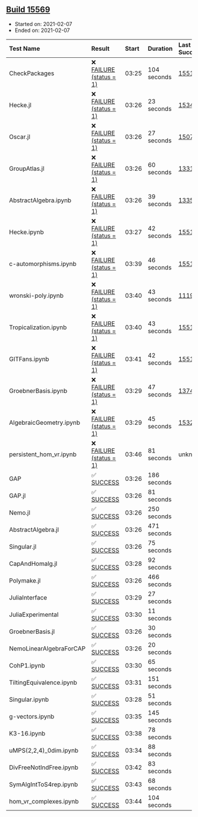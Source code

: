 ## [Build 15569](https://oscarci.mathematik.uni-kl.de/job/oscar/15569/)

* Started on: 2021-02-07
* Ended on: 2021-02-07

| Test Name    | Result | Start | Duration | Last Success | First Failure |
|:-------------|:-------|:------|:---------|:-------------|:--------------|
| CheckPackages | ❌ [FAILURE (status = 1)](https://oscarci.mathematik.uni-kl.de/job/oscar/15569/artifact/logs/build-15569/CheckPackages.log) | 03:25 | 104 seconds | [15514](https://oscarci.mathematik.uni-kl.de/job/oscar/15514/) | [15515](https://oscarci.mathematik.uni-kl.de/job/oscar/15515/) |
| Hecke.jl | ❌ [FAILURE (status = 1)](https://oscarci.mathematik.uni-kl.de/job/oscar/15569/artifact/logs/build-15569/Hecke.jl.log) | 03:26 | 23 seconds | [15344](https://oscarci.mathematik.uni-kl.de/job/oscar/15344/) | [15348](https://oscarci.mathematik.uni-kl.de/job/oscar/15348/) |
| Oscar.jl | ❌ [FAILURE (status = 1)](https://oscarci.mathematik.uni-kl.de/job/oscar/15569/artifact/logs/build-15569/Oscar.jl.log) | 03:26 | 27 seconds | [15079](https://oscarci.mathematik.uni-kl.de/job/oscar/15079/) | [15080](https://oscarci.mathematik.uni-kl.de/job/oscar/15080/) |
| GroupAtlas.jl | ❌ [FAILURE (status = 1)](https://oscarci.mathematik.uni-kl.de/job/oscar/15569/artifact/logs/build-15569/GroupAtlas.jl.log) | 03:26 | 60 seconds | [13311](https://oscarci.mathematik.uni-kl.de/job/oscar/13311/) | [13312](https://oscarci.mathematik.uni-kl.de/job/oscar/13312/) |
| AbstractAlgebra.ipynb | ❌ [FAILURE (status = 1)](https://oscarci.mathematik.uni-kl.de/job/oscar/15569/artifact/logs/build-15569/AbstractAlgebra.ipynb.log) | 03:26 | 39 seconds | [13355](https://oscarci.mathematik.uni-kl.de/job/oscar/13355/) | [13356](https://oscarci.mathematik.uni-kl.de/job/oscar/13356/) |
| Hecke.ipynb | ❌ [FAILURE (status = 1)](https://oscarci.mathematik.uni-kl.de/job/oscar/15569/artifact/logs/build-15569/Hecke.ipynb.log) | 03:27 | 42 seconds | [15514](https://oscarci.mathematik.uni-kl.de/job/oscar/15514/) | [15515](https://oscarci.mathematik.uni-kl.de/job/oscar/15515/) |
| c-automorphisms.ipynb | ❌ [FAILURE (status = 1)](https://oscarci.mathematik.uni-kl.de/job/oscar/15569/artifact/logs/build-15569/c-automorphisms.ipynb.log) | 03:39 | 46 seconds | [15514](https://oscarci.mathematik.uni-kl.de/job/oscar/15514/) | [15515](https://oscarci.mathematik.uni-kl.de/job/oscar/15515/) |
| wronski-poly.ipynb | ❌ [FAILURE (status = 1)](https://oscarci.mathematik.uni-kl.de/job/oscar/15569/artifact/logs/build-15569/wronski-poly.ipynb.log) | 03:40 | 43 seconds | [11192](https://oscarci.mathematik.uni-kl.de/job/oscar/11192/) | [11193](https://oscarci.mathematik.uni-kl.de/job/oscar/11193/) |
| Tropicalization.ipynb | ❌ [FAILURE (status = 1)](https://oscarci.mathematik.uni-kl.de/job/oscar/15569/artifact/logs/build-15569/Tropicalization.ipynb.log) | 03:40 | 43 seconds | [15514](https://oscarci.mathematik.uni-kl.de/job/oscar/15514/) | [15515](https://oscarci.mathematik.uni-kl.de/job/oscar/15515/) |
| GITFans.ipynb | ❌ [FAILURE (status = 1)](https://oscarci.mathematik.uni-kl.de/job/oscar/15569/artifact/logs/build-15569/GITFans.ipynb.log) | 03:41 | 42 seconds | [15514](https://oscarci.mathematik.uni-kl.de/job/oscar/15514/) | [15515](https://oscarci.mathematik.uni-kl.de/job/oscar/15515/) |
| GroebnerBasis.ipynb | ❌ [FAILURE (status = 1)](https://oscarci.mathematik.uni-kl.de/job/oscar/15569/artifact/logs/build-15569/GroebnerBasis.ipynb.log) | 03:29 | 47 seconds | [13748](https://oscarci.mathematik.uni-kl.de/job/oscar/13748/) | [13749](https://oscarci.mathematik.uni-kl.de/job/oscar/13749/) |
| AlgebraicGeometry.ipynb | ❌ [FAILURE (status = 1)](https://oscarci.mathematik.uni-kl.de/job/oscar/15569/artifact/logs/build-15569/AlgebraicGeometry.ipynb.log) | 03:29 | 45 seconds | [15322](https://oscarci.mathematik.uni-kl.de/job/oscar/15322/) | [15323](https://oscarci.mathematik.uni-kl.de/job/oscar/15323/) |
| persistent_hom_vr.ipynb | ❌ [FAILURE (status = 1)](https://oscarci.mathematik.uni-kl.de/job/oscar/15569/artifact/logs/build-15569/persistent_hom_vr.ipynb.log) | 03:46 | 81 seconds | unknown | unknown |
| GAP | ✅ [SUCCESS](https://oscarci.mathematik.uni-kl.de/job/oscar/15569/artifact/logs/build-15569/GAP.log) | 03:26 | 186 seconds |  |  |
| GAP.jl | ✅ [SUCCESS](https://oscarci.mathematik.uni-kl.de/job/oscar/15569/artifact/logs/build-15569/GAP.jl.log) | 03:26 | 81 seconds |  |  |
| Nemo.jl | ✅ [SUCCESS](https://oscarci.mathematik.uni-kl.de/job/oscar/15569/artifact/logs/build-15569/Nemo.jl.log) | 03:26 | 250 seconds |  |  |
| AbstractAlgebra.jl | ✅ [SUCCESS](https://oscarci.mathematik.uni-kl.de/job/oscar/15569/artifact/logs/build-15569/AbstractAlgebra.jl.log) | 03:26 | 471 seconds |  |  |
| Singular.jl | ✅ [SUCCESS](https://oscarci.mathematik.uni-kl.de/job/oscar/15569/artifact/logs/build-15569/Singular.jl.log) | 03:26 | 75 seconds |  |  |
| CapAndHomalg.jl | ✅ [SUCCESS](https://oscarci.mathematik.uni-kl.de/job/oscar/15569/artifact/logs/build-15569/CapAndHomalg.jl.log) | 03:28 | 92 seconds |  |  |
| Polymake.jl | ✅ [SUCCESS](https://oscarci.mathematik.uni-kl.de/job/oscar/15569/artifact/logs/build-15569/Polymake.jl.log) | 03:26 | 466 seconds |  |  |
| JuliaInterface | ✅ [SUCCESS](https://oscarci.mathematik.uni-kl.de/job/oscar/15569/artifact/logs/build-15569/JuliaInterface.log) | 03:29 | 27 seconds |  |  |
| JuliaExperimental | ✅ [SUCCESS](https://oscarci.mathematik.uni-kl.de/job/oscar/15569/artifact/logs/build-15569/JuliaExperimental.log) | 03:30 | 11 seconds |  |  |
| GroebnerBasis.jl | ✅ [SUCCESS](https://oscarci.mathematik.uni-kl.de/job/oscar/15569/artifact/logs/build-15569/GroebnerBasis.jl.log) | 03:26 | 30 seconds |  |  |
| NemoLinearAlgebraForCAP | ✅ [SUCCESS](https://oscarci.mathematik.uni-kl.de/job/oscar/15569/artifact/logs/build-15569/NemoLinearAlgebraForCAP.log) | 03:26 | 20 seconds |  |  |
| CohP1.ipynb | ✅ [SUCCESS](https://oscarci.mathematik.uni-kl.de/job/oscar/15569/artifact/logs/build-15569/CohP1.ipynb.log) | 03:30 | 65 seconds |  |  |
| TiltingEquivalence.ipynb | ✅ [SUCCESS](https://oscarci.mathematik.uni-kl.de/job/oscar/15569/artifact/logs/build-15569/TiltingEquivalence.ipynb.log) | 03:31 | 151 seconds |  |  |
| Singular.ipynb | ✅ [SUCCESS](https://oscarci.mathematik.uni-kl.de/job/oscar/15569/artifact/logs/build-15569/Singular.ipynb.log) | 03:28 | 51 seconds |  |  |
| g-vectors.ipynb | ✅ [SUCCESS](https://oscarci.mathematik.uni-kl.de/job/oscar/15569/artifact/logs/build-15569/g-vectors.ipynb.log) | 03:35 | 145 seconds |  |  |
| K3-16.ipynb | ✅ [SUCCESS](https://oscarci.mathematik.uni-kl.de/job/oscar/15569/artifact/logs/build-15569/K3-16.ipynb.log) | 03:38 | 78 seconds |  |  |
| uMPS(2,2,4)_0dim.ipynb | ✅ [SUCCESS](https://oscarci.mathematik.uni-kl.de/job/oscar/15569/artifact/logs/build-15569/uMPS-2-2-4-_0dim.ipynb.log) | 03:34 | 88 seconds |  |  |
| DivFreeNotIndFree.ipynb | ✅ [SUCCESS](https://oscarci.mathematik.uni-kl.de/job/oscar/15569/artifact/logs/build-15569/DivFreeNotIndFree.ipynb.log) | 03:42 | 83 seconds |  |  |
| SymAlgIntToS4rep.ipynb | ✅ [SUCCESS](https://oscarci.mathematik.uni-kl.de/job/oscar/15569/artifact/logs/build-15569/SymAlgIntToS4rep.ipynb.log) | 03:43 | 68 seconds |  |  |
| hom_vr_complexes.ipynb | ✅ [SUCCESS](https://oscarci.mathematik.uni-kl.de/job/oscar/15569/artifact/logs/build-15569/hom_vr_complexes.ipynb.log) | 03:44 | 104 seconds |  |  |
